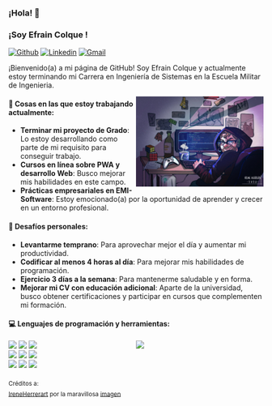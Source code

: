 ### ¡Hola! 👋 
### ¡Soy Efrain Colque !

[![Github](https://img.shields.io/badge/-Github-000?style=flat&logo=Github&logoColor=white)](https://github.com/TuUsuarioGithub)
[![Linkedin](https://img.shields.io/badge/-LinkedIn-blue?style=flat&logo=Linkedin&logoColor=white)](https://www.linkedin.com/in/TuPerfilLinkedIn/)
[![Gmail](https://img.shields.io/badge/-Gmail-c14438?style=flat&logo=Gmail&logoColor=white)](mailto:Tucorreoelectronico@gmail.com)

¡Bienvenido(a) a mi página de GitHub! Soy Efrain Colque y actualmente estoy terminando mi Carrera en Ingeniería de Sistemas en la Escuela Militar de Ingenieria.

<img align="right" alt="img" src="https://github.com/FernandoRoldan93/FernandoRoldan93/blob/master/cover_image.jpg" width="50%" height="auto" />

#### 🌱 Cosas en las que estoy trabajando actualmente:
- **Terminar mi proyecto de Grado**: Lo estoy desarrollando como parte de mi requisito para conseguir trabajo.
- **Cursos en línea sobre PWA y desarrollo Web**: Busco mejorar mis habilidades en este campo.
- **Prácticas empresariales en EMI-Software**: Estoy emocionado(a) por la oportunidad de aprender y crecer en un entorno profesional.

#### :muscle: Desafíos personales:
- **Levantarme temprano**: Para aprovechar mejor el día y aumentar mi productividad.
- **Codificar al menos 4 horas al día**: Para mejorar mis habilidades de programación.
- **Ejercicio 3 días a la semana**: Para mantenerme saludable y en forma.
- **Mejorar mi CV con educación adicional**: Aparte de la universidad, busco obtener certificaciones y participar en cursos que complementen mi formación.

#### :computer: Lenguajes de programación y herramientas:
<p>
	<img width="50%" align="right" src="https://github-readme-stats.vercel.app/api?username=TuUsuarioGithub&show_icons=true&hide_border=true" />

<code><img width="10%" src="https://www.vectorlogo.zone/logos/java/java-ar21.svg"></code>
<code><img width="10%" src="https://www.vectorlogo.zone/logos/python/python-ar21.svg"></code>
<code><img width="8%" src="https://www.vectorlogo.zone/logos/r-project/r-project-icon.svg"></code>
<br />
<code><img width="10%" src="https://www.vectorlogo.zone/logos/pocoo_flask/pocoo_flask-ar21.svg"></code>
<code><img width="10%" src="https://www.vectorlogo.zone/logos/mysql/mysql-ar21.svg"></code>
<code><img width="10%" src="https://www.vectorlogo.zone/logos/mongodb/mongodb-ar21.svg"></code>
<br />
<code><img width="10%" src="https://www.vectorlogo.zone/logos/apache_spark/apache_spark-ar21.svg"></code>
<code><img width="10%" src="https://www.vectorlogo.zone/logos/apache_hadoop/apache_hadoop-ar21.svg"></code>
<code><img width="10%" src="https://www.vectorlogo.zone/logos/git-scm/git-scm-ar21.svg"></code>
</p>

<sub>Créditos a: <br/>[IreneHerrerart](https://www.artstation.com/ireneherrera) por la maravillosa [imagen](https://github.com/joe4334e)</sub>
